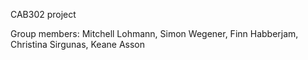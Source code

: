 CAB302 project

Group members:
Mitchell Lohmann,
Simon Wegener,
Finn Habberjam,
Christina Sirgunas,
Keane Asson

